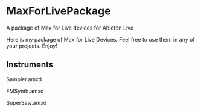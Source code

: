# MaxForLivePackage
A package of Max for Live devices for Ableton Live

Here is my package of Max for Live Devices. Feel free to use them in any of your projects. Enjoy!

Instruments 
------------
Sampler.amxd

FMSynth.amxd

SuperSaw.amxd
